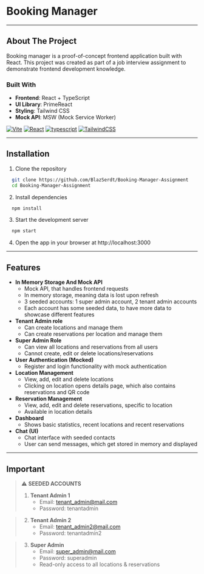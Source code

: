 # Booking Manager

---
## About The Project
Booking manager is a proof-of-concept frontend application built with React. This project was created as part of a
job interview assignment to demonstrate frontend development knowledge.

### Built With
- **Frontend**: React + TypeScript
- **UI Library**: PrimeReact
- **Styling**: Tailwind CSS
- **Mock API**: MSW (Mock Service Worker)

[![Vite](https://img.shields.io/badge/Vite-B73BFE?style=for-the-badge&logo=vite&logoColor=FFD62E)](https://vite.dev/)
[![React](https://img.shields.io/badge/React-20232A?style=for-the-badge&logo=react&logoColor=61DAFB)](https://react.dev/)
[![typescript](https://img.shields.io/badge/TypeScript-007ACC?style=for-the-badge&logo=typescript&logoColor=white)](https://www.typescriptlang.org/)
[![TailwindCSS](https://img.shields.io/badge/Tailwind_CSS-38B2AC?style=for-the-badge&logo=tailwind-css&logoColor=white)](https://tailwindcss.com/)

---

## Installation
1. Clone the repository
```bash
  git clone https://github.com/BlazSerdt/Booking-Manager-Assignment
  cd Booking-Manager-Assignment
```

2. Install dependencies
```bash
  npm install
```

3. Start the development server
```bash
  npm start
```

4. Open the app in your browser at http://localhost:3000

---
## Features
- **In Memory Storage And Mock API**
  - Mock API, that handles frontend requests
  - In memory storage, meaning data is lost upon refresh
  - 3 seeded accounts: 1 super admin account, 2 tenant admin accounts
  - Each account has some seeded data, to have more data to showcase different features
- **Tenant Admin role**
  - Can create locations and manage them
  - Can create reservations per location and manage them
- **Super Admin Role**
  - Can view all locations and reservations from all users
  - Cannot create, edit or delete locations/reservations
- **User Authentication (Mocked)**
  - Register and login functionality with mock authentication
- **Location Management**
  - View, add, edit and delete locations
  - Clicking on location opens details page, which also contains reservations and QR code
- **Reservation Management**
  - View, add, edit and delete reservations, specific to location
  - Available in location details
- **Dashboard**
  - Shows basic statistics, recent locations and recent reservations
- **Chat (UI)**
  - Chat interface with seeded contacts
  - User can send messages, which get stored in memory and displayed

---
## Important

> ⚠️  **SEEDED ACCOUNTS**
> 1. **Tenant Admin 1**
>    - Email: tenant_admin@mail.com
>    - Password: tenantadmin

> 2. **Tenant Admin 2**
>    - Email: tenant_admin2@mail.com
>    - Password: tenantadmin2

> 3. **Super Admin**
>    - Email: super_admin@mail.com
>    - Password: superadmin
>    - Read-only access to all locations & reservations